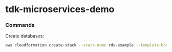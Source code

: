# tdk-microservices-demo

### Commands

Create databases:

```bash
aws cloudformation create-stack --stack-name rds-example --template-body file://deploy/aws/rds/postgres-dbs.yaml --parameters ParameterKey=DBName,ParameterValue=db1 ParameterKey=DBPassword,ParameterValue=password1
```
